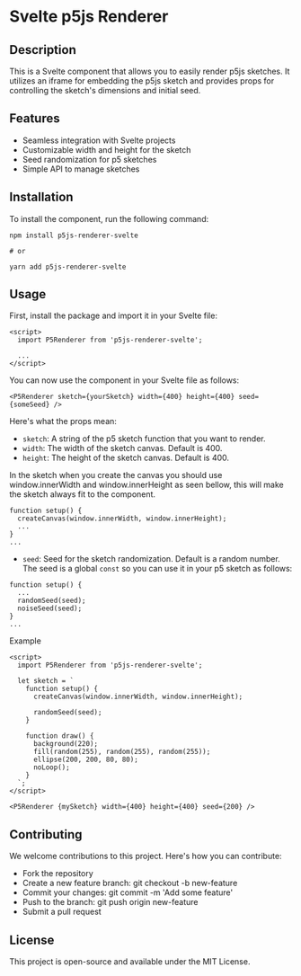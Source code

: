 # Svelte p5js Renderer

## Description

This is a Svelte component that allows you to easily render p5js sketches. It utilizes an iframe for embedding the p5js sketch and provides props for controlling the sketch's dimensions and initial seed.

## Features

- Seamless integration with Svelte projects
- Customizable width and height for the sketch
- Seed randomization for p5 sketches
- Simple API to manage sketches

## Installation

To install the component, run the following command:


```
npm install p5js-renderer-svelte

# or

yarn add p5js-renderer-svelte
```

## Usage

First, install the package and import it in your Svelte file:

```
<script>
  import P5Renderer from 'p5js-renderer-svelte';

  ...
</script>
```

You can now use the component in your Svelte file as follows:

```
<P5Renderer sketch={yourSketch} width={400} height={400} seed={someSeed} />
```

Here's what the props mean:

- `sketch`: A string of the p5 sketch function that you want to render.
- `width`: The width of the sketch canvas. Default is 400.
- `height`: The height of the sketch canvas. Default is 400.

In the sketch when you create the canvas you should use window.innerWidth and window.innerHeight as seen bellow, this will make the sketch always fit to the component.

```
function setup() {
  createCanvas(window.innerWidth, window.innerHeight);
  ...
}
...
```

- `seed`: Seed for the sketch randomization. Default is a random number. The seed is a global `const` so you can use it in your p5 sketch as follows:

```
function setup() {
  ...
  randomSeed(seed);
  noiseSeed(seed);
}
...
```
  
Example

```
<script>
  import P5Renderer from 'p5js-renderer-svelte';

  let sketch = `
    function setup() {
      createCanvas(window.innerWidth, window.innerHeight);

      randomSeed(seed);
    }

    function draw() {
      background(220);
      fill(random(255), random(255), random(255));
      ellipse(200, 200, 80, 80);
      noLoop();
    }
  `;
</script>

<P5Renderer {mySketch} width={400} height={400} seed={200} />
```

## Contributing

We welcome contributions to this project. Here's how you can contribute:

- Fork the repository
- Create a new feature branch: git checkout -b new-feature
- Commit your changes: git commit -m 'Add some feature'
- Push to the branch: git push origin new-feature
- Submit a pull request

## License

This project is open-source and available under the MIT License.
